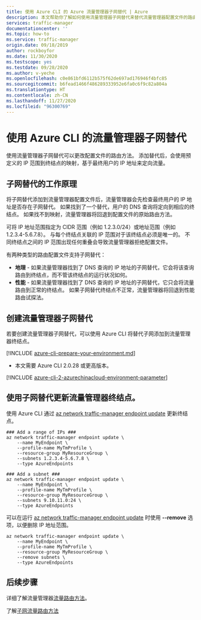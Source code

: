 ```yaml
---
title: 使用 Azure CLI 的 Azure 流量管理器子网替代 | Azure
description: 本文帮助你了解如何使用流量管理器子网替代来替代流量管理器配置文件的路由方法，以便通过预定义的 IP 范围到终结点的映射，基于最终用户 IP 地址将流量定向到某个终结点。
services: traffic-manager
documentationcenter: ''
ms.topic: how-to
ms.service: traffic-manager
origin.date: 09/18/2019
author: rockboyfor
ms.date: 11/30/2020
ms.testscope: yes
ms.testdate: 09/28/2020
ms.author: v-yeche
ms.openlocfilehash: c0e861bfd6112b575f62de697ad176946f4bfc85
ms.sourcegitcommit: b6fead1466f486289333952e6fa0c6f9c82a804a
ms.translationtype: HT
ms.contentlocale: zh-CN
ms.lasthandoff: 11/27/2020
ms.locfileid: "96300769"
---
```

<!--Verified successfully-->
# <a name="traffic-manager-subnet-override-using-azure-cli"></a>使用 Azure CLI 的流量管理器子网替代

使用流量管理器子网替代可以更改配置文件的路由方法。  添加替代后，会使用预定义的 IP 范围到终结点的映射，基于最终用户的 IP 地址来定向流量。 

## <a name="how-subnet-override-works"></a>子网替代的工作原理

将子网替代添加到流量管理器配置文件后，流量管理器会先检查最终用户的 IP 地址是否存在子网替代。 如果找到了一个替代，用户的 DNS 查询将定向到相应的终结点。  如果找不到映射，流量管理器将回退到配置文件的原始路由方法。 

可将 IP 地址范围指定为 CIDR 范围（例如 1.2.3.0/24）或地址范围（例如 1.2.3.4-5.6.7.8）。 与每个终结点关联的 IP 范围对于该终结点必须是唯一的。 不同终结点之间的 IP 范围出现任何重叠会导致流量管理器拒绝配置文件。

有两种类型的路由配置文件支持子网替代：

* **地理** - 如果流量管理器找到了 DNS 查询的 IP 地址的子网替代，它会将该查询路由到终结点，而不管该终结点的运行状况如何。
* **性能** - 如果流量管理器找到了 DNS 查询的 IP 地址的子网替代，它只会将流量路由到正常的终结点。  如果子网替代终结点不正常，流量管理器将回退到性能路由试探法。

## <a name="create-a-traffic-manager-subnet-override"></a>创建流量管理器子网替代

若要创建流量管理器子网替代，可以使用 Azure CLI 将替代子网添加到流量管理器终结点。

[!INCLUDE [azure-cli-prepare-your-environment.md](../../includes/azure-cli-prepare-your-environment.md)]

- 本文需要 Azure CLI 2.0.28 或更高版本。

[!INCLUDE [azure-cli-2-azurechinacloud-environment-parameter](../../includes/azure-cli-2-azurechinacloud-environment-parameter.md)]

## <a name="update-the-traffic-manager-endpoint-with-subnet-override"></a>使用子网替代更新流量管理器终结点。
使用 Azure CLI 通过 [az network traffic-manager endpoint update](https://docs.azure.cn/cli/network/traffic-manager/endpoint#az_network_traffic_manager_endpoint_update) 更新终结点。

```azurecli
### Add a range of IPs ###
az network traffic-manager endpoint update \
    --name MyEndpoint \
    --profile-name MyTmProfile \
    --resource-group MyResourceGroup \
    --subnets 1.2.3.4-5.6.7.8 \
    --type AzureEndpoints

### Add a subnet ###
az network traffic-manager endpoint update \
    --name MyEndpoint \
    --profile-name MyTmProfile \
    --resource-group MyResourceGroup \
    --subnets 9.10.11.0:24 \
    --type AzureEndpoints
```

可以在运行 [az network traffic-manager endpoint update](https://docs.azure.cn/cli/network/traffic-manager/endpoint#az_network_traffic_manager_endpoint_update) 时使用 **--remove** 选项，以便删除 IP 地址范围。

```azurecli
az network traffic-manager endpoint update \
    --name MyEndpoint \
    --profile-name MyTmProfile \
    --resource-group MyResourceGroup \
    --remove subnets \
    --type AzureEndpoints
```

## <a name="next-steps"></a>后续步骤

详细了解流量管理器[流量路由方法](traffic-manager-routing-methods.md)。

了解[子网流量路由方法](https://docs.azure.cn/traffic-manager/traffic-manager-routing-methods#subnet-traffic-routing-method)

<!-- Update_Description: update meta properties, wording update, update link -->